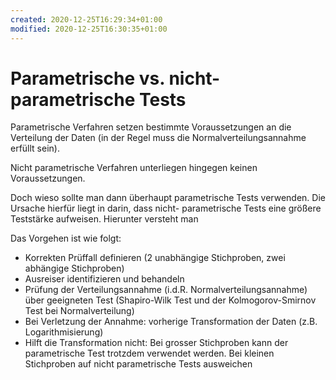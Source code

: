```yaml
---
created: 2020-12-25T16:29:34+01:00
modified: 2020-12-25T16:30:35+01:00
---
```


# Parametrische vs. nicht-parametrische Tests

Parametrische Verfahren setzen bestimmte Voraussetzungen an die Verteilung der Daten (in der Regel muss die Normalverteilungsannahme erfüllt sein).


Nicht parametrische Verfahren unterliegen hingegen keinen Voraussetzungen.


Doch wieso sollte man dann überhaupt parametrische Tests verwenden. Die Ursache hierfür liegt in darin, dass nicht- parametrische Tests eine größere Teststärke aufweisen. Hierunter versteht man


Das Vorgehen ist wie folgt:
- Korrekten Prüffall definieren (2 unabhängige Stichproben, zwei abhängige Stichproben)
- Ausreiser identifizieren und behandeln
- Prüfung der Verteilungsannahme (i.d.R. Normalverteilungsannahme) über geeigneten Test (Shapiro-Wilk Test und der Kolmogorov-Smirnov Test bei Normalverteilung)
- Bei Verletzung der Annahme: vorherige Transformation der Daten (z.B. Logarithmisierung)
- Hilft die Transformation nicht: Bei grosser Stichproben kann der parametrische Test trotzdem verwendet werden. Bei kleinen Stichproben auf nicht parametrische Tests ausweichen